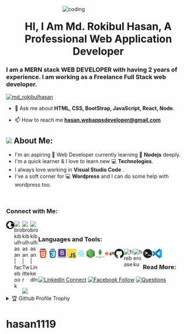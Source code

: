 <img align="right" alt="coding" width="350" src="https://github.com/abhisheknaiidu/abhisheknaiidu/raw/master/code.gif?raw=true">
<h1 align="center">HI, I Am Md. Rokibul Hasan, A Professional Web Application Developer</h1>

<h3 align="left">I am a MERN stack WEB DEVELOPER with having 2 years of experience. I am working as a Freelance Full Stack web developer.</h3>

<p align="left"> <a href="https://twitter.com/md_rokibulhasan" target="blank"><img src="https://img.shields.io/twitter/follow/md_rokibulhasan?logo=twitter&style=for-the-badge" alt="md_rokibulhasan" /></a> </p>

- 💬 Ask me about **HTML, CSS, BootStrap, JavaScript, React, Node**.

- 📫 How to reach me **hasan.webappsdeveloper@gmail.com**

## <img src="https://media.giphy.com/media/WUlplcMpOCEmTGBtBW/giphy.gif" width="40"> **About Me:**

- I'm an aspiring 🔭️ Web Developer currently learning 🌱 **Nodejs** deeply.
- I'm a quick learner & I love to learn new 💻 **Technologies**.
- I always love working in **Visual Studio Code** .
- I've a soft corner for 💻 **Wordpress** and I can do some help with wordpress too.

</br>

### Connect with Me:

[<img align="left" alt="Md. Rokibul Hasan" width="22px" src="https://raw.githubusercontent.com/iconic/open-iconic/master/svg/globe.svg" />][portfolio]
[<img align="left" alt="brokibulhasan | facebook" width="22px" src="https://cdn.jsdelivr.net/npm/simple-icons@v3/icons/facebook.svg" />][facebook]
[<img align="left" alt="brokibulhasan | Twitter" width="22px" src="https://cdn.jsdelivr.net/npm/simple-icons@v3/icons/twitter.svg" />][twitter]
[<img align="left" alt="brokibulhasan | LinkedIn" width="22px" src="https://cdn.jsdelivr.net/npm/simple-icons@v3/icons/linkedin.svg" />][linkedin]

<br />

### Languages and Tools:

<img align="left" alt="HTML5" width="26px" src="https://raw.githubusercontent.com/github/explore/80688e429a7d4ef2fca1e82350fe8e3517d3494d/topics/html/html.png" />
<img align="left" alt="CSS3" width="26px" src="https://raw.githubusercontent.com/github/explore/80688e429a7d4ef2fca1e82350fe8e3517d3494d/topics/css/css.png" />
<img align="left" src="https://raw.githubusercontent.com/devicons/devicon/master/icons/bootstrap/bootstrap-plain-wordmark.svg" alt="bootstrap" width="26px" style="max-width:100%;">
<img align="left" alt="JavaScript" width="26px" src="https://raw.githubusercontent.com/github/explore/80688e429a7d4ef2fca1e82350fe8e3517d3494d/topics/javascript/javascript.png" />
<img align="left" alt="React" width="26px" src="https://raw.githubusercontent.com/github/explore/80688e429a7d4ef2fca1e82350fe8e3517d3494d/topics/react/react.png" />
<img align="left" alt="Node.js" width="26px" src="https://raw.githubusercontent.com/github/explore/80688e429a7d4ef2fca1e82350fe8e3517d3494d/topics/nodejs/nodejs.png" />
<img align="left" src="https://raw.githubusercontent.com/devicons/devicon/master/icons/mongodb/mongodb-original-wordmark.svg" alt="mongodb" width="26px" style="max-width:100%;">
<img align="left" alt="Git" width="26px" src="https://raw.githubusercontent.com/github/explore/80688e429a7d4ef2fca1e82350fe8e3517d3494d/topics/git/git.png" />
<img align="left" alt="GitHub" width="26px" src="https://raw.githubusercontent.com/github/explore/78df643247d429f6cc873026c0622819ad797942/topics/github/github.png" />
<img align="left" src="https://camo.githubusercontent.com/dd4b2422ed3bfc9da88c43d18550375c66f9584327dff7ecc19315ce50b96f07/68747470733a2f2f7777772e766563746f726c6f676f2e7a6f6e652f6c6f676f732f66697265626173652f66697265626173652d69636f6e2e737667" alt="firebase" width="26px" data-canonical-src="https://www.vectorlogo.zone/logos/firebase/firebase-icon.svg" style="max-width:100%;">

<img align="left" src="https://camo.githubusercontent.com/df12cb598044a3f38efc1f45e3580558c324cf8789b79487125044eeebcc4dee/68747470733a2f2f7777772e766563746f726c6f676f2e7a6f6e652f6c6f676f732f6865726f6b752f6865726f6b752d69636f6e2e737667" alt="heroku" width="26px" data-canonical-src="https://www.vectorlogo.zone/logos/heroku/heroku-icon.svg" style="max-width:100%;">

<img align="left" alt="Terminal" width="26px" src="https://raw.githubusercontent.com/github/explore/80688e429a7d4ef2fca1e82350fe8e3517d3494d/topics/terminal/terminal.png" />

<img align="left" alt="Visual Studio Code" width="26px" src="https://raw.githubusercontent.com/github/explore/80688e429a7d4ef2fca1e82350fe8e3517d3494d/topics/visual-studio-code/visual-studio-code.png" />

<br />

### Read More:

[![LinkedIn Connect](https://img.shields.io/badge/%20-Connect-black?color=14171A&labelColor=212121&logo=linkedin&logoColor=ffffff)](https://www.linkedin.com/in/md-rokibul-hasan)
[![Facebook Follow](https://img.shields.io/badge/%20-Follow-black?color=14171A&labelColor=1976d2&logo=facebook&logoColor=ffffff)](https://www.facebook.com/md.rokibul.hasan.bd)
[![Questions](https://img.shields.io/badge/%20-Questions-black?color=14171A&labelColor=fff&logo=stackoverflow&logoColor=0c0d0e26)](https://stackoverflow.com/users/14581496/md-rokibul-hasan)

<img src="https://media.giphy.com/media/ZCN6F3FAkwsyOGU2RS/giphy.gif" width="40"> 
<details>
 <summary>🏆 Github Profile Trophy</summary>
 </br>
</details>

[portfolio]: https://rokibulhasan.xyz
[twitter]: https://twitter.com/md_rokibulhasan
[facebook]: https://www.facebook.com/md.rokibul.hasan.bd
[github]: https://github.com/hasan1119
[linkedin]: https://www.linkedin.com/in/md-rokibul-hasan

# hasan1119
